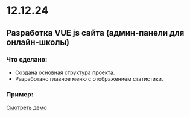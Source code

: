 # 12.12.24

## Разработка VUE js сайта (админ-панели для онлайн-школы)

### Что сделано:
- Создана основная структура проекта.
- Разработано главное меню с отображением статистики.

### Пример:
[Смотреть демо](https://s3.akarmain.ru/S/a12rki.mp4)

